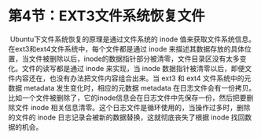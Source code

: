 # 第4节：EXT3文件系统恢复文件

​           Ubuntu下文件系统恢复的原理是通过文件系统的 inode 值来获取文件系统信息。在ext3和ext4文件系统中，每个文件都是通过 inode 来描述其数据存放的具体位置，当文件被删除以后，inode的数据指针部分被清零，文件目录区没有太多变化。文件的读写都是通过 inode 来实现，当 inode 数据指针被清零以后，即便文件内容还在，也没有办法把文件内容组合出来。当 ext3 和 ext4 文件系统中的元数据 metadata 发生变化时，相应的元数据 metadata 在日志文件会有一份拷贝。比如一个文件被删除了，它的inode信息会在日志文件中先保存一份，然后把要删除文件 inode 相关信息清零。这个日志文件是循环使用的，当操作过多时，删除的文件的 inode 日志记录会被新的数据替换，这就彻底丧失了根据 inode 找回数据的机会。